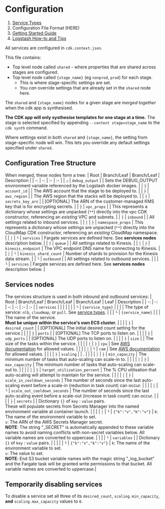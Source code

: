 # Configuration

1. [Service Types](service_types.md)
1. Configuration File Format (HERE)
1. [Getting Started Guide](getting_started.md)
1. [Logstash How-to and Tips](logstash.md)


All services are configured in `cdk.context.json`.

This file contains:

* Top level node called `shared` - where properties that are shared across stages are configured.
* Top level node called `{stage_name}` (eg `nonprod`, `prod`) for each stage.
  * This is where stage-specific settings are set.
  * You *can* override settings that are already set in the `shared` node here.

The `shared` and `{stage_name}` nodes for a given stage are _merged together_ when the cdk app is synthesised.

**The CDK app will only systhesise templates for one stage at a time.** The stage is selected specified by appending `--context stage=stage_name` to the `cdk synth` command.

Where settings exist in both `shared` and `{stage_name}`, the setting from stage-specific node will win. This lets you override any default settings specified under `shared`.

## Configuration Tree Structure

When merged, these nodes form a tree:
| Root | Branch/Leaf       | Branch/Leaf           | Description |
| -:   | -:                | :-                    | :-          |
| `┌`  | `debug_output`    |                       | Sets the DEBUG_OUTPUT environment variable referenced by the Logstash docker images. |
| `├`  | `account_id`      |                       | The AWS account that the stage to be deployed to. |
| `├`  | `aws_region`      |                       | The AWS region that the stacks will be deployed to. |
| `├`  | `secrets_key_arn` |                       | [OPTIONAL] The ARN of the customer-managed KMS key that is for encrypting secrets. |
| `├`  | `vpc_props`       |                       | This represents a dictionary whose settings are unpacked (`**`) directly into the vpc CDK constructor, referencing an _existing_ VPC and subnets. |
| `├`  | `inbound`         |                       | All settings related to inbound services. |
| `│`  | `├`               | `namespace_props`     | This represents a dictionary whose settings are unpacked (`**`) directly into the CloudMap CDK constructor, referencing an _existing_ CloudMap namespace. |
| `│`  | `└`               | `services`            | Fargate services are defined here. See **services nodes** description below. |
| `├`  | `queue`           |                       | All settings related to Kinesis. |
| `│`  | `├`               | `kinesis_endpoint`    | The VPC endpoint DNS name for connecting to Kinesis. |
| `│`  | `└`               | `kinesis_shard_count` | Number of shards to provision for the Kinesis data stream. |
| `└`  | `outbound`        |                       | All settings related to outbound services. |
|      | `└`               | `services`            | Fargate services are defined here. See **services nodes** description below. |

## Services nodes

The services structure is used in both inbound and outbound services:
| Root       | Branch/Leaf      | Branch/Leaf | Branch/Leaf | Leaf | Description |
| -:         | -:               | -:          | -:          | :-   | :-          |
| `services` |                  |             |             |      |             |
| `└`        | `{service_type}` | | | | The type of service: `nlb`, `cloudmap`, or `pull`. See [service types](service_types.md). |
|            | `└`              | `{service_name}` | | | The name of the service.<br>**Must be unique within the service's own ECS cluster.** |
|            |                  | `├`              | `desired_count` | | [OPTIONAL] The initial desired count setting for the service |
|            |                  | `├`              | `ports` | | [OPTIONAL] The TCP ports to listen on. |
|            |                  | `├`              | `udp_ports` | | [OPTIONAL] The UDP ports to listen on. |
|            |                  | `├`              | `size`          | | The size of the tasks within the service. |
|            |                  | `│`              | `├`             | `cpu` | See [AWS documentation](https://docs.aws.amazon.com/AmazonECS/latest/developerguide/task-cpu-memory-error.html) for allowed values. |
|            |                  | `│`              | `└`             | `ram` | See [AWS documentation](https://docs.aws.amazon.com/AmazonECS/latest/developerguide/task-cpu-memory-error.html) for allowed values. |
|            |                  | `├`              | `scaling`       | | . |
|            |                  | `│`              | `├`             | `min_capacity` | The minimum number of tasks that auto-scaling can scale-in to. |
|            |                  | `│`              | `├`             | `max_capacity` | The minimum number of tasks that auto-scaling can scale-out to. |
|            |                  | `│`              | `├`             | `target_utilization_percent` | The % CPU utilisation that auto-scaling will attempt to maintain for the service. |
|            |                  | `│`              | `├`             | `scale_in_cooldown_seconds` | The number of seconds since the last auto-scaling event before a scale-in (reduction in task count) can occur. |
|            |                  | `│`              | `└`             | `scale_out_cooldown_seconds` | The number of seconds since the last auto-scaling event before a scale-out (increase in task count) can occur.  |
|            |                  | `├`              | `secrets`       | | Dictionary `{}` of `key` : `value` pairs. <br>These will populate secrets from Secrets Manager into the named environment variable at container launch. |
|            |                  | `│`              | `└`             | `{"k":"v","k":"v"}` | `k`: The name of the environment variable to set. <br>`v`: The ARN of the AWS Secrets Manager secret. <br>**NOTE**: The string "_SECRET" is automatically appended to these variable names to avoid naming conflicts with non-secret variables below. All variable names are converted to uppercase. |
|            |                  | `└`              | `variables`     | | Dictionary `{}` of `key` : `value` pairs. |
|            |                  |                  | `└`             | `{"k":"v","k":"v"}` | `k`: The name of the environment variable to set. <br>`v`: The value to set. <br>**NOTE**: End S3 bucket variable names with the magic string "_log_bucket" and the Fargate task will be granted write permissions to that bucket. All variable names are converted to uppercase.|

## Temporarily disabling services

To disable a service set all three of its `desired_count`, `scaling.min_capacity`, **and** `scaling.max_capacity` values to `0`.